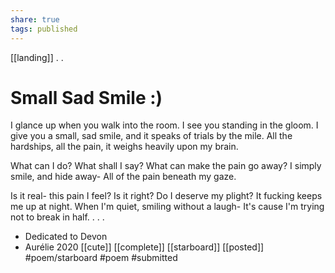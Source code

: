 ```yaml
---
share: true
tags: published
---
```

[[landing]]
.
.
# Small Sad Smile :)

I glance up when you walk into the room.
I see you standing in the gloom.
I give you a small, sad smile,
and it speaks of trials by the mile.
All the hardships, all the pain,
it weighs heavily upon my brain.
  
What can I do?
What shall I say? 
What can make the pain go away? 
I simply smile, and hide away-
All of the pain beneath my gaze. 
  
Is it real- this pain I feel?
Is it right? Do I deserve my plight?
It fucking keeps me up at night. 
When I'm quiet, smiling without a laugh-
It's cause I'm trying not to break in half. 
.
.
.
- Dedicated to Devon
- Aurélie 2020
[[cute]] [[complete]] [[starboard]] [[posted]]   #poem/starboard #poem  #submitted